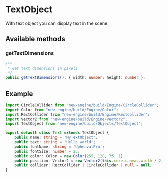 # TextObject
With text object you can display text in the scene.

## Available methods
### getTextDimensions
```typescript
/**
 * Get text dimensions in pixels
 */
public getTextDimensions(): { width: number; height: number };
```

## Example
```typescript
import CircleCollider from "new-engine/build/Engine/CircleCollider";
import Color from "new-engine/build/Engine/Color";
import RectCollider from "new-engine/build/Engine/RectCollider";
import Vector2 from "new-engine/build/Engine/Vector2";
import TextObject from "new-engine/build/Objects/TextObject";

export default class Text extends TextObject {
    public name: string = 'MyTextObject';
    public text: string = 'Hello world';
    public fontName: string = 'UpheavalPro';
    public fontSize: number = 25;
    public color: Color = new Color(255, 128, 75, 1);
    public position: Vector2 = new Vector2(this.core.canvas.width / 2, this.core.canvas.height / 2 - 50);
    public collider: RectCollider | CircleCollider | null = null;
}
```